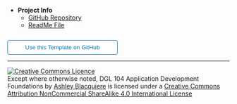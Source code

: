 <!-- - **LMS Links**
- [![Calendar](https://icongr.am/fontawesome/calendar.svg?size=16&color=808080) Calendar](https://canvas.sfu.ca/calendar) -->
- **Project Info**
  - [GitHub Repository](https://github.com/hibbitts-design/docsify-open-multicourse-starter-kit/)
  - [ReadMe File](https://github.com/hibbitts-design/docsify-open-multicourse-starter-kit/blob/main/README.md)

<form action="https://github.com/hibbitts-design/docsify-open-multicourse-starter-kit/generate" target="_blank">
  <input type="submit" value="Use this Template on GitHub" style="cursor: pointer;margin-top:12px;padding:8px;background-color:#FFFFFF;border:1px solid #0374B5;border-radius:.25rem;color:#0374B5;display:inline-block;text-align:center;text-decoration:none;width:250px;-webkit-text-size-adjust:none;mso-hide:all;" />
</form>

---
<div class="cc-license-text">
<a rel="license" href="http://creativecommons.org/licenses/by-nc-sa/4.0/"><img alt="Creative Commons Licence" style="border-width:0" src="https://i.creativecommons.org/l/by-nc-sa/4.0/88x31.png" /></a><br />
<span xmlns:dct="http://purl.org/dc/terms/" property="dct:title">Except where otherwise noted, DGL 104 Application Development Foundations</span> by <a xmlns:cc="http://creativecommons.org/ns#" href="https://ash-teach.github.io/dgl-104/#/" property="cc:attributionName" rel="cc:attributionURL">Ashley Blacquiere</a> is licensed under a <a rel="license" href="http://creativecommons.org/licenses/by-nc-sa/4.0/">Creative Commons Attribution NonCommercial ShareAlike 4.0 International License</a>
</div>